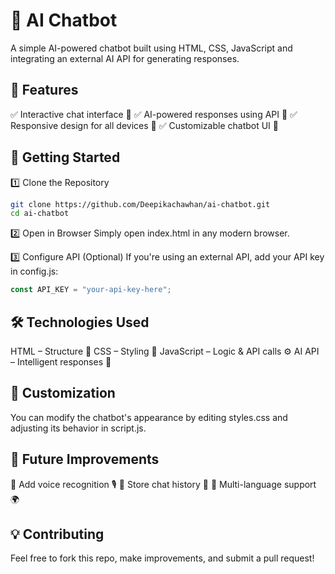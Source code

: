 # 🤖 AI Chatbot
A simple AI-powered chatbot built using HTML, CSS, JavaScript 
and integrating an external AI API for generating responses.

## 🌟 Features
✅ Interactive chat interface 💬
✅ AI-powered responses using API 🤖
✅ Responsive design for all devices 📱
✅ Customizable chatbot UI 🎨

## 🚀 Getting Started
1️⃣ Clone the Repository
```bash
git clone https://github.com/Deepikachawhan/ai-chatbot.git
cd ai-chatbot
```
2️⃣ Open in Browser
Simply open index.html in any modern browser.

3️⃣ Configure API (Optional)
If you're using an external API, add your API key in config.js:

```javascript
const API_KEY = "your-api-key-here";
```

## 🛠 Technologies Used
HTML – Structure 📑
CSS – Styling 🎨
JavaScript – Logic & API calls ⚙️
AI API – Intelligent responses 🧠

## 🎨 Customization
You can modify the chatbot's appearance by editing styles.css and adjusting its behavior in script.js.

## 🎯 Future Improvements
🚀 Add voice recognition 🎙️
🚀 Store chat history 💾
🚀 Multi-language support 🌍

## 💡 Contributing
Feel free to fork this repo, make improvements, and submit a pull request!
